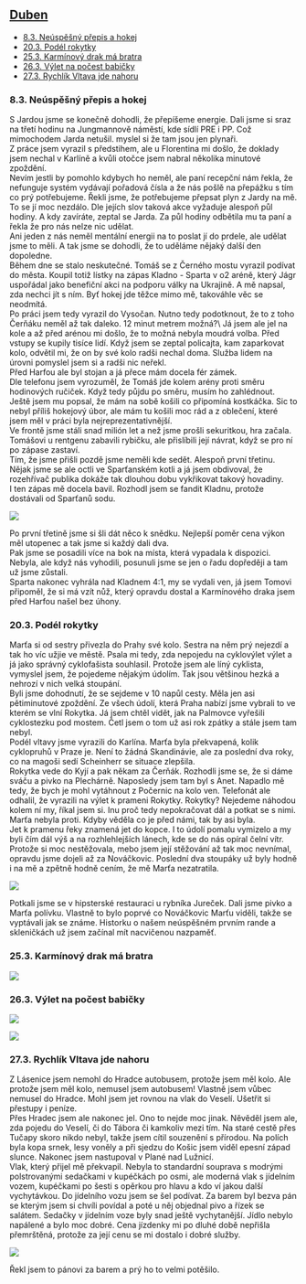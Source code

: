 ## [Duben](2022.md) <!-- omit in toc --> 

- [8.3. Neúspěšný přepis a hokej](#83-neúspěšný-přepis-a-hokej)
- [20.3. Podél rokytky](#203-podél-rokytky)
- [25.3. Karmínový drak má bratra](#253-karmínový-drak-má-bratra)
- [26.3. Výlet na počest babičky](#263-výlet-na-počest-babičky)
- [27.3. Rychlík Vltava jde nahoru](#273-rychlík-vltava-jde-nahoru)

### 8.3. Neúspěšný přepis a hokej

S Jardou jsme se konečně dohodli, že přepíšeme energie. Dali jsme si sraz na třetí hodinu na Jungmannově náměstí, kde sídlí PRE i PP. Což mimochodem Jarda netušil. myslel si že tam jsou jen plynaři.\
Z práce jsem vyrazil s předstihem, ale u Florentina mi došlo, že doklady jsem nechal v Karlíně a kvůli otočce jsem nabral několika minutové zpoždění.\
Nevím jestli by pomohlo kdybych ho neměl, ale paní recepční nám řekla, že nefunguje systém vydávají pořadová čísla a že nás pošlě na přepážku s tím co prý potřebujeme. Řekli jsme, že potřebujeme přepsat plyn z Jardy na mě. To se jí moc nezdálo. Dle jejích slov taková akce vyžaduje alespoň půl hodiny. A kdy zavíráte, zeptal se Jarda. Za půl hodiny odbětila mu ta paní a řekla že pro nás nelze nic udělat.\
Ani jeden z nás neměl mentální energii na to poslat jí do prdele, ale udělat jsme to měli. A tak jsme se dohodli, že to uděláme nějaký další den dopoledne.\
Během dne se stalo neskutečné. Tomáš se z Černého mostu vyrazil podívat do města. Koupil totiž lístky na zápas Kladno - Sparta v o2 aréně, který Jágr uspořádal jako benefiční akci na podporu války na Ukrajině. A mě napsal, zda nechci jít s ním. Byť hokej jde těžce mimo mě, takováhle věc se neodmítá.\
Po práci jsem tedy vyrazil do Vysočan. Nutno tedy podotknout, že to z toho Čerňáku neměl až tak daleko. 12 minut metrem možná?\ Já jsem ale jel na kole a až před arénou mi došlo, že to možná nebyla moudrá volba. Před vstupy se kupily tisíce lidí. Když jsem se zeptal policajta, kam zaparkovat kolo, odvětil mi, že on by své kolo radši nechal doma. Služba lidem na úrovni pomyslel jsem si a radši nic neřekl.\
Před Harfou ale byl stojan a já přece mám docela fér zámek.\
Dle telefonu jsem vyrozuměl, že Tomáš jde kolem arény proti směru hodinových ručiček. Když tedy půjdu po směru, musím ho zahlédnout. Ještě jsem mu popsal, že mám na sobě košili co připomíná kostkáčka. Sic to nebyl příliš hokejový úbor, ale mám tu košili moc rád a z oblečení, které jsem měl v práci byla nejreprezentativnější.\
Ve frontě jsme stáli snad milión let a než jsme prošli sekuritkou, hra začala. Tomášovi u rentgenu zabavili rybičku, ale přislíbili její návrat, když se pro ní po zápase zastaví.\
Tím, že jsme přišli pozdě jsme neměli kde sedět. Alespoň první třetinu. Nějak jsme se ale octli ve Sparťanském kotli a já jsem obdivoval, že rozehřívač publika dokáže tak dlouhou dobu vykřikovat takový hovadiny.\
I ten zápas mě docela bavil. Rozhodl jsem se fandit Kladnu, protože dostávali od Sparťanů sodu.

<a href="../images/2022_march/8_1.jpg" target="_blank"><img src="../images/thumbnails/2022_march/8_1.jpg"></a>

Po první třetině jsme si šli dát něco k snědku. Nejlepší poměr cena výkon měl utopenec a tak jsme si každý dali dva.\
Pak jsme se posadili více na bok na místa, která vypadala k dispozici. Nebyla, ale když nás vyhodili, posunuli jsme se jen o řadu dopřeději a tam už jsme zůstali.\
Sparta nakonec vyhrála nad Kladnem 4:1, my se vydali ven, já jsem Tomovi připoměl, že si má vzít nůž, který opravdu dostal a Karmínového draka jsem před Harfou našel bez úhony.

### 20.3. Podél rokytky

Marťa si od sestry přivezla do Prahy své kolo. Sestra na něm prý nejezdí a tak ho víc užjie ve městě. Psala mi tedy, zda nepojedu na cyklovýlet výlet a já jako správný cyklofašista souhlasil. Protože jsem ale líný cyklista, vymyslel jsem, že pojedeme nějakým údolím. Tak jsou většinou hezká a nehrozí v nich velká stoupání.\
Byli jsme dohodnutí, že se sejdeme v 10 napůl cesty. Měla jen asi pětiminutové zpoždění. Ze všech údolí, která Praha nabízí jsme vybrali to ve kterém se vlní Rokytka. Já jsem chtěl vidět, jak na Palmovce vyřešili cyklostezku pod mostem. Četl jsem o tom už asi rok zpátky a stále jsem tam nebyl.\
Podél vltavy jsme vyrazili do Karlína. Marťa byla překvapená, kolik cyklopruhů v Praze je. Není to žádná Skandinávie, ale za poslední dva roky, co na magoši sedí Scheinherr se situace zlepšila.\
Rokytka vede do Kyjí a pak někam za Čerňák. Rozhodli jsme se, že si dáme sváču a pivko na Plechárně. Naposledy jsem tam byl s Anet. Napadlo mě tedy, že bych je mohl vytáhnout z Počernic na kolo ven. Telefonát ale odhalil, že vyrazili na výlet k prameni Rokytky. Rokytky? Nejedeme náhodou kolem ní my, říkal jsem si. Inu proč tedy nepokračovat dál a potkat se s nimi. Marťa nebyla proti. Kdyby věděla co je před námi, tak by asi byla.\
Jet k pramenu řeky znamená jet do kopce. I to údolí pomalu vymizelo a my byli čím dál výš a na rozhlehlejších lánech, kde se do nás opíral čelní vítr. Protože si moc nestěžovala, mebo jsem její stěžování až tak moc nevnímal, opravdu jsme dojeli až za Nováčkovic. Poslední dva stoupáky už byly hodně i na mě a zpětně hodně cením, že mě Marťa nezatratila.

<a href="../images/2022_march/20_1.jpg" target="_blank"><img src="../images/thumbnails/2022_march/20_1.jpg"></a>

Potkali jsme se v hipsterské restauraci u rybníka Jureček. Dali jsme pivko a Marťa polívku. Vlastně to bylo poprvé co Nováčkovic Marťu viděli, takže se vyptávali jak se známe. Historku o našem neúspěšném prvním rande a skleničkách už jsem začínal mít nacvičenou nazpaměť.

### 25.3. Karmínový drak má bratra

<a href="../images/2022_march/25_1.jpg" target="_blank"><img src="../images/thumbnails/2022_march/25_1.jpg"></a>

### 26.3. Výlet na počest babičky

<a href="../images/2022_march/26_1.jpg" target="_blank"><img src="../images/thumbnails/2022_march/26_1.jpg"></a>

<a href="../images/2022_march/26_2.jpg" target="_blank"><img src="../images/thumbnails/2022_march/26_2.jpg"></a>

### 27.3. Rychlík Vltava jde nahoru

Z Lásenice jsem nemohl do Hradce autobusem, protože jsem měl kolo. Ale protože jsem měl kolo, nemusel jsem autobusem! Vlastně jsem vůbec nemusel do Hradce. Mohl jsem jet rovnou na vlak do Veselí. Ušetřit si přestupy i peníze.\
Přes Hradec jsem ale nakonec jel. Ono to nejde moc jinak. Něvěděl jsem ale, zda pojedu do Veselí, či do Tábora či kamkoliv mezi tím. Na staré cestě přes Tučapy skoro nikdo nebyl, takže jsem cítil souzenění s přírodou. Na polích byla kopa srnek, lesy voněly a při sjedzu do Košic jsem viděl epesní západ slunce. Nakonec jsem nastupoval v Plané nad Lužnicí.\
Vlak, který přijel mě překvapil. Nebyla to standardní souprava s modrými polstrovanými sedačkami v kupéčkách po osmi, ale moderná vlak s jídelním vozem, kupéčkami po šesti s opěrkou pro hlavu a kdo ví jakou další vychytávkou. Do jídelního vozu jsem se šel podívat. Za barem byl bezva pán se kterým jsem si chvíli povídal a poté u něj objednal pivo a řízek se salátem. Sedačky v jídelním voze byly snad ještě vychytanější. Jídlo nebylo napálené a bylo moc dobré. Cena jízdenky mi po dluhé době nepřišla přemrštěná, protože za její cenu se mi dostalo i dobré služby.

<a href="../images/2022_march/27_1.jpg" target="_blank"><img src="../images/thumbnails/2022_march/27_1.jpg"></a>

Řekl jsem to pánovi za barem a prý ho to velmi potěšilo.
